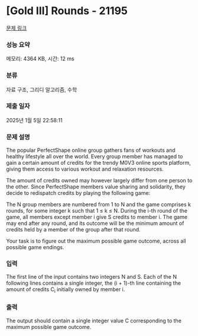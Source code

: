 # [Gold III] Rounds - 21195 

[문제 링크](https://www.acmicpc.net/problem/21195) 

### 성능 요약

메모리: 4364 KB, 시간: 12 ms

### 분류

자료 구조, 그리디 알고리즘, 수학

### 제출 일자

2025년 1월 5일 22:58:11

### 문제 설명

<p>The popular PerfectShape online group gathers fans of workouts and healthy lifestyle all over the world. Every group member has managed to gain a certain amount of credits for the trendy M0V3 online sports platform, giving them access to various workout and relaxation resources.</p>

<p>The amount of credits owned may however largely differ from one person to the other. Since PerfectShape members value sharing and solidarity, they decide to redispatch credits by playing the following game:</p>

<p>The N group members are numbered from 1 to N and the game comprises k rounds, for some integer k such that 1 ≤ k ≤ N. During the i-th round of the game, all members except member i give S credits to member i. The game may end after any round, and its outcome will be the minimum amount of credits held by a member of the group after that round.</p>

<p>Your task is to figure out the maximum possible game outcome, across all possible game endings.</p>

### 입력 

 <p>The first line of the input contains two integers N and S. Each of the N following lines contains a single integer, the (i + 1)-th line containing the amount of credits C<sub>i</sub> initially owned by member i.</p>

### 출력 

 <p>The output should contain a single integer value C corresponding to the maximum possible game outcome.</p>

